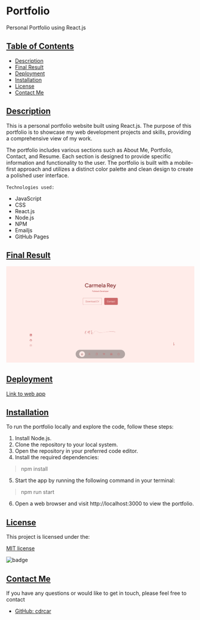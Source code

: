 # Portfolio
Personal Portfolio using React.js


## [Table of Contents](#table-of-contents)

- [Description](#description)
- [Final Result](#final-result)
- [Deployment](#deployment)
- [Installation](#installation)
- [License](#license)
- [Contact Me](#contact)

## [Description](#table-of-contents)

This is a personal portfolio website built using React.js. The purpose of this portfolio is to showcase my web development projects and skills, providing a comprehensive view of my work.

The portfolio includes various sections such as About Me, Portfolio, Contact, and Resume. Each section is designed to provide specific information and functionality to the user. The portfolio is built with a mobile-first approach and utilizes a distinct color palette and clean design to create a polished user interface.


`Technologies used:`

- JavaScript
- CSS
- React.js
- Node.js
- NPM 
- Emailjs
- GitHub Pages

## [Final Result](#table-of-contents)

![Homepage](./src/assets/my-portfolio.png)



## [Deployment](#deployment)

[Link to web app]()

## [Installation](#installation)

To run the portfolio locally and explore the code, follow these steps:
1. Install Node.js.
2. Clone the repository to your local system.
3. Open the repository in your preferred code editor.
4. Install the required dependencies:

> npm install

5. Start the app by running the following command in your terminal: 

> npm run start

6. Open a web browser and visit http://localhost:3000 to view the portfolio.

## [License](#table-of-contents)

This project is licensed under the:

[MIT license](https://choosealicense.com/licenses/MIT)

![badge](https://img.shields.io/badge/license-MIT-green>)


## [Contact Me](#table-of-contents)
If you have any questions or would like to get in touch, please feel free to contact 

- [GitHub: cdrcar](https://github.com/cdrcar)


